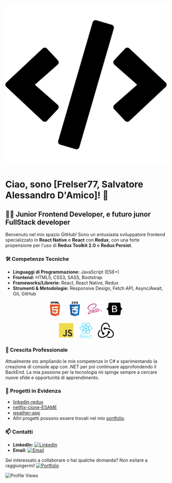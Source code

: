 ![Coding](/img/code_development_icon.png)

# Ciao, sono [Frelser77, Salvatore Alessandro D'Amico]! 👋

## 👨‍💻 Junior Frontend Developer, e futuro junor FullStack developer

Benvenuto nel mio spazio GitHub! Sono un entusiasta sviluppatore frontend specializzato in **React Native** e **React** con **Redux**, con una forte propensione per l'uso di **Redux Toolkit 2.0** e **Redux Persist**.

### 🛠️ Competenze Tecniche

- **Linguaggi di Programmazione:** JavaScript (ES6+)
- **Frontend:** HTML5, CSS3, SASS, Bootstrap
- **Frameworks/Librerie:** React, React Native, Redux
- **Strumenti & Metodologie:** Responsive Design, Fetch API, Async/Await, Git, GitHub

<p align="center">
<img src="/img/html5_icon.png" alt="HTML5" width="50" height="50" />&nbsp;&nbsp;
<img src="/img/css3_icon.png" alt="CSS3" width="50" height="50" />&nbsp;&nbsp;
<img src="/img/sass_icon.png" alt="SASS" width="50" height="50" />&nbsp;&nbsp;
<img src="/img/bootstrap_icon.png" alt="Bootstrap" width="50" height="50" />&nbsp;&nbsp;
</p>
<p align="center">
<img src="/img/js_icon.png" alt="JavaScript" width="50" height="50" />&nbsp;&nbsp;
<img src="/img/react%20native_icon.png" alt="React Native" width="50" height="50" />&nbsp;&nbsp;
<img src="/img/redux_icon.png" alt="Redux" width="50" height="50" />
</p>

### 🌱 Crescita Professionale

Attualmente sto ampliando le mie competenze in C# e sperimentando la creazione di console app con .NET per poi continuare approfondendo il BackEnd. La mia passione per la tecnologia mi spinge sempre a cercare nuove sfide e opportunità di apprendimento.

### 💼 Progetti in Evidenza

- [linkedin-redux](https://github.com/Frelser77/linkedin-redux)
- [netflix-clone-ESAME](https://github.com/Frelser77/netflix-clone-ESAME)
- [weather-app](https://github.com/Frelser77/weather-app)
- Altri progetti possono essere trovati nel mio [portfolio](https://github.com/Frelser77).

### 📫 Contatti

- **LinkedIn:** [![LinkedIn](https://img.shields.io/badge/LinkedIn-Frelser77-blue)](https://www.linkedin.com/in/salvatore-alessandro-d-amico-4a1551267/)
- **Email:** [![Email](https://img.shields.io/badge/Email-damicosalvatorealessandro%40email.com-green)](mailto:damicosalvatorealessandro@email.com)

Sei interessato a collaborare o hai qualche domanda? Non esitare a raggiungermi!
[![Portfolio](https://img.shields.io/badge/Portfolio-Frelser77-lightgrey)](https://github.com/Frelser77)

![Profile Views](https://gpvc.arturio.dev/Frelser77)

